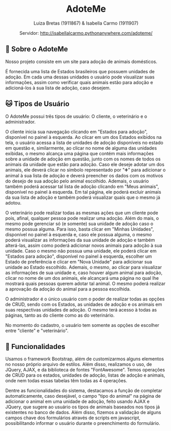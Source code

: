 <h1 align="center">AdoteMe</h1>

<div align="center">
Luiza Bretas (1911867) & Isabella Carmo (1911907)

Servidor: http://isabellalcarmo.pythonanywhere.com/adoteme/
</div>

## 🐶 Sobre o AdoteMe
Nosso projeto consiste em um site para adoção de animais domésticos.

É fornecida uma lista de Estados brasileiros que possuem unidades de adoção. Em cada uma dessas unidades o usuário pode visualizar suas informações, assim como verificar quais animais estão para adoção e adicioná-los à sua lista de adoção, caso desejem.

## 🐱 Tipos de Usuário
O AdoteMe possui três tipos de usuário: O cliente, o veterinário e o administrador.

O cliente inicia sua navegação clicando em "Estados para adoção", disponível no painel à esquerda. Ao clicar em um dos Estados exibidos na tela, o usuário acessa a lista de unidades de adoção disponíveis no estado em questão e, similarmente, ao clicar no nome de alguma das unidades exibidas, o mesmo alcança uma página que contém mais informações sobre a unidade de adoção em questão, junto com os nomes de todos os animais da unidade que estão para adoção. Caso ele deseje adotar um dos animais, ele deverá clicar no símbolo representado por "➕" para adicionar o animal à sua lista de adoção e deverá preencher os dados com os motivos do desejo de sua adoção pelo animal escolhido. Ademais, o usuário também poderá acessar tal lista de adoção clicando em "Meus animais", disponível no painel à esquerda. Em tal página, ele poderá excluir animais da sua lista de adoção e também poderá visualizar quais que o mesmo já adotou.

O veterinário pode realizar todas as mesmas ações que um cliente pode pois, afinal, qualquer pessoa pode realizar uma adoção. Além do mais, o mesmo pode gerenciar só (e somente) sua unidade de adoção caso o mesmo possua alguma. Para isso, basta clicar em "Minhas Unidades", disponível no painel à esquerda e, caso ele possua alguma, o mesmo poderá visualizar as informações da sua unidade de adoção e também alterá-las, assim como poderá adicionar novos animais para adoção à sua unidade. Caso o mesmo não possua uma unidade, ele poderá clicar em "Estados para adoção", disponível no painel à esquerda, escolher um Estado de preferência e clicar em "Nova Unidade" para adicionar sua unidade ao Estado escolhido. Ademais, o mesmo, ao clicar para visualizar as informações de sua unidade e, caso houver algum animal para adoção, clicar no nome de um dos animais, ele alcançará uma página no qual lhe mostrará quais pessoas querem adotar tal animal. O mesmo poderá realizar a aprovação da adoção do animal para a pessoa escolhida.

O administrador é o único usuário com o poder de realizar todas as opções de CRUD, sendo com os Estados, as unidades de adoção e os animais em suas respectivas unidades de adoção. O mesmo terá acesso à todas as páginas, tanto as do cliente como as do veterinário.

No momento do cadastro, o usuário tem somente as opções de escolher entre "cliente" e "veterinário".

## 🐰 Funcionalidades
Usamos o framework Bootstrap, além de customizarmos alguns elementos no nosso próprio arquivo de estilos. Além disso, realizamos o uso, de JQuery, AJAX, e da biblioteca de fontes "FontAwesome". Temos operações de CRUD para os estados, unidades de adoção, listas de adoção e animais, onde nem todas essas tabelas têm todas as 4 operações.

Dentre as funcionalidades do sistema, destacamos a função de completar automaticamente, caso desejável, o campo "tipo do animal" na página de adicionar o animal em uma unidade de adoção, feito usando AJAX e JQuery, que sugere ao usuário os tipos de animais baseados nos tipos já existentes no banco de dados. Além disso, fizemos a validação de alguns campos chave dos formulários através de scripts em javascript, possibilitando informar o usuário durante o preenchimento do formulário.
